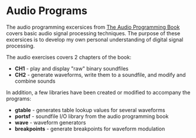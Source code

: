 # Audio Programs 

The audio programming excersices from [The Audio Programming Book](http://mitpress.mit.edu/books/audio-programming-book) covers basic audio signal processing techniques.
The purpose of these excersices is to develop my own personal understanding of digital signal processing.

The audio exercises covers 2 chapters of the book: 

* **CH1** - play and display "raw" binary soundfiles 
* **CH2** - generate waveforms, write them to a soundfile, and modify and combine sounds  

In addition, a few libraries have been created or modified to accompany the programs:

* **gtable** - generates table lookup values for several waveforms 
* **portsf** - soundfile I/O library from the audio programming book 
* **wave** - waveform generators 
* **breakpoints** - generate breakpoints for waveform modulation 
